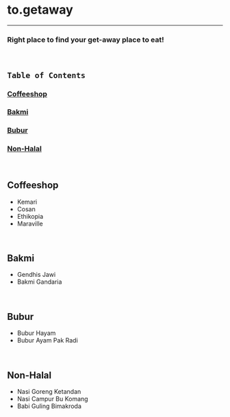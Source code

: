 # to.getaway
-----


### Right place to find your get-away place to eat!  
 
&ensp;
## `Table of Contents` 
### [Coffeeshop](#coffeeshop)
### [Bakmi](#bakmi)
### [Bubur](#bubur)
### [Non-Halal](#non-halal)


&ensp;
## Coffeeshop 
- Kemari 
- Cosan 
- Ethikopia 
- Maraville 

&ensp;
## Bakmi
- Gendhis Jawi
- Bakmi Gandaria 

&ensp;
## Bubur
- Bubur Hayam 
- Bubur Ayam Pak Radi 

&ensp;
## Non-Halal
- Nasi Goreng Ketandan 
- Nasi Campur Bu Komang 
- Babi Guling Bimakroda

